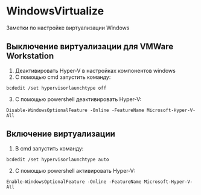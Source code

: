# WindowsVirtualize
Заметки по настройке виртуализации Windows

## Выключение виртуализации для VMWare Workstation

1. Деактивировать Hyper-V в настройках компонентов windows
2. С помощью cmd запустить команду: 
```
bcdedit /set hypervisorlaunchtype off
```
3. С помощью powershell деактивировать Hyper-V:
```
Disable-WindowsOptionalFeature -Online -FeatureName Microsoft-Hyper-V-All
```
## Включение виртуализации
1. В cmd запустить команду:
```
bcdedit /set hypervisorlaunchtype auto
```
2. С помощью powershell активировать Hyper-V:
```
Enable-WindowsOptionalFeature -Online -FeatureName Microsoft-Hyper-V-All
```
